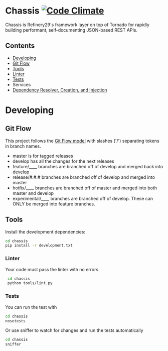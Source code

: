 # Chassis [![Code Climate](https://codeclimate.com/repos/5548ed43e30ba05e6000085f/badges/2b35281dd6719a08903a/gpa.svg)](https://codeclimate.com/repos/5548ed43e30ba05e6000085f/feed)

Chassis is Refinery29's framework layer on top of Tornado for rapidly building
performant, self-documenting JSON-based REST APIs.

## Contents
* [Developing](#developing)
 * [Git Flow](#developing-git-flow)
 * [Tools](#developing-tools)
 * [Linter](#developing-linter)
 * [Tests](#developing-tests)
* Services
 * [Dependency Resolver, Creation, and Injection](doc/dependency_injection_service_resolver.md)


# <a name="developing"></a>Developing

## <a name="developing-git-flow"></a>Git Flow
This project follows the [Git Flow model](http://nvie.com/posts/a-successful-git-branching-model/) with slashes ('/') separating tokens in branch names.

 * master is for tagged releases
 * develop has all the changes for the next releases
 * feature/____ branches are branched off of develop and merged back into develop
 * release/#.#.# branches are branched off of develop and merged into master
 * hotfix/____ branches are branched off of master and merged into both master and develop
 * experimental/____ branches are branched off of develop. These can ONLY be merged into feature branches.

## <a name="developing-tools"></a>Tools

Install the development dependencies:

```bash
cd chassis
pip install -r development.txt
```

### <a name="developing-linter"></a>Linter

Your code must pass the linter with no errors.

```bash
 cd chassis
 python tools/lint.py
```

### <a name="developing-tests"></a>Tests

You can run the test with

```bash
cd chassis
nosetests
```

Or use sniffer to watch for changes and run the tests automatically

```bash
cd chassis
sniffer
```
